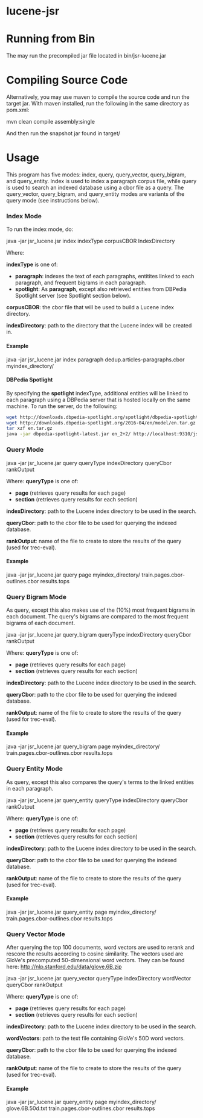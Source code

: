 # lucene-jsr


# Running from Bin

The may run the precompiled jar file located in bin/jsr-lucene.jar

# Compiling Source Code
Alternatively, you may use maven to compile the source code and run the target jar.
With maven installed, run the following in the same directory as pom.xml:

mvn clean compile assembly:single

And then run the snapshot jar found in target/

# Usage

This program has five modes: index, query, query_vector, query_bigram, and query_entity.
Index is used to index a paragraph corpus file, while query is used to search an indexed database using a cbor file as a query. The query_vector, query_bigram, and query_entity modes are variants of the query mode (see instructions below).

### Index Mode
To run the index mode, do:

java -jar jsr_lucene.jsr index indexType corpusCBOR IndexDirectory

Where:

**indexType** is one of:
 - **paragraph**: indexes the text of each paragraphs, entitites linked to each paragraph, and frequent bigrams in each paragraph.
 - **spotlight**: As **paragraph**, except also retrieved entities from DBPedia Spotlight server (see Spotlight section below).

**corpusCBOR**: the cbor file that will be used to build a Lucene index directory.

**indexDirectory**: path to the directory that the Lucene index will be created in.


#### Example
java -jar jsr_lucene.jar index paragraph dedup.articles-paragraphs.cbor myindex_directory/

#### DBPedia Spotlight
By specifying the **spotlight** indexType, additional entities will be linked to each paragraph using a DBPedia server that is hosted locally on the same machine. To run the server, do the following:

```bash
wget http://downloads.dbpedia-spotlight.org/spotlight/dbpedia-spotlight-0.7.1.jar
wget http://downloads.dbpedia-spotlight.org/2016-04/en/model/en.tar.gz
tar xzf en.tar.gz
java -jar dbpedia-spotlight-latest.jar en_2+2/ http://localhost:9310/jsr-spotlight
```

### Query Mode
java -jar jsr_lucene.jar query queryType indexDirectory queryCbor rankOutput

Where:
**queryType** is one of:
 - **page** (retrieves query results for each page)
 - **section** (retrieves query results for each section)
    
**indexDirectory**: path to the Lucene index directory to be used in the search.

**queryCbor**: path to the cbor file to be used for querying the indexed database.

**rankOutput**: name of the file to create to store the results of the query (used for trec-eval).

#### Example
java -jar jsr_lucene.jar query page myindex_directory/ train.pages.cbor-outlines.cbor results.tops

### Query Bigram Mode
As query, except this also makes use of the (10%) most frequent bigrams in each document.
The query's bigrams are compared to the most frequent bigrams of each document.

java -jar jsr_lucene.jar query_bigram queryType indexDirectory queryCbor rankOutput

Where:
**queryType** is one of:
 - **page** (retrieves query results for each page)
 - **section** (retrieves query results for each section)
    
**indexDirectory**: path to the Lucene index directory to be used in the search.

**queryCbor**: path to the cbor file to be used for querying the indexed database.

**rankOutput**: name of the file to create to store the results of the query (used for trec-eval).

#### Example
java -jar jsr_lucene.jar query_bigram page myindex_directory/ train.pages.cbor-outlines.cbor results.tops

### Query Entity Mode
As query, except this also compares the query's terms to the linked entities in each paragraph.

java -jar jsr_lucene.jar query_entity queryType indexDirectory queryCbor rankOutput

Where:
**queryType** is one of:
 - **page** (retrieves query results for each page)
 - **section** (retrieves query results for each section)
    
**indexDirectory**: path to the Lucene index directory to be used in the search.

**queryCbor**: path to the cbor file to be used for querying the indexed database.

**rankOutput**: name of the file to create to store the results of the query (used for trec-eval).

#### Example
java -jar jsr_lucene.jar query_entity page myindex_directory/ train.pages.cbor-outlines.cbor results.tops

### Query Vector Mode
After querying the top 100 documents, word vectors are used to rerank and rescore the results according to cosine similarity. The vectors used are GloVe's precomputed 50-dimensional word vectors. 
They can be found here: http://nlp.stanford.edu/data/glove.6B.zip

java -jar jsr_lucene.jar query_vector queryType indexDirectory wordVector queryCbor rankOutput

Where:
**queryType** is one of:
 - **page** (retrieves query results for each page)
 - **section** (retrieves query results for each section)
    
**indexDirectory**: path to the Lucene index directory to be used in the search.

**wordVectors**: path to the text file containing GloVe's 50D word vectors.

**queryCbor**: path to the cbor file to be used for querying the indexed database.

**rankOutput**: name of the file to create to store the results of the query (used for trec-eval).

#### Example
java -jar jsr_lucene.jar query_entity page myindex_directory/ glove.6B.50d.txt train.pages.cbor-outlines.cbor results.tops

